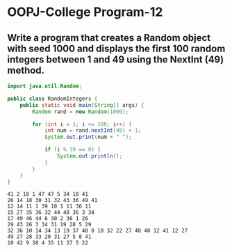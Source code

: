# OOPJ-College Program-12

## Write a program that creates a Random object with seed 1000 and displays the first 100 random integers between 1 and 49 using the NextInt (49) method.


```JAVA
import java.util.Random;

public class RandomIntegers {
    public static void main(String[] args) {
        Random rand = new Random(1000);

        for (int i = 1; i <= 100; i++) {
            int num = rand.nextInt(49) + 1;
            System.out.print(num + " ");

            if (i % 10 == 0) {
                System.out.println();
            }
        }
    }
}

```

```
41 2 18 1 47 47 5 34 10 41 
26 14 18 30 31 32 43 36 49 41 
12 14 11 1 39 10 1 11 36 11 
15 27 35 36 32 44 48 36 3 34 
17 49 46 44 6 30 2 36 1 26 
29 43 26 3 34 31 19 28 5 29 
32 36 10 14 34 13 19 37 40 8 18 32 22 27 48 40 12 41 12 27 
49 27 28 33 20 31 27 5 8 41 
10 42 9 38 4 35 11 37 5 22 
```
